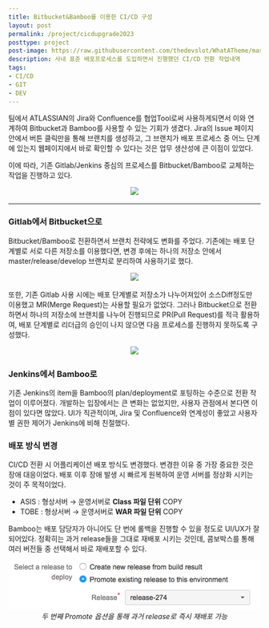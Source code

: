 ```yaml
---
title: Bitbucket&Bamboo를 이용한 CI/CD 구성
layout: post
permalink: /project/cicdupgrade2023
posttype: project
post-image: https://raw.githubusercontent.com/thedevslot/WhatATheme/master/assets/images/How%20to%20install%20and%20use%20WhatATheme.png?token=AHMQUEPHRKQFL5FS624RDJ26Z64HK
description: 사내 표준 배포프로세스를 도입하면서 진행했던 CI/CD 전환 작업내역
tags:
- CI/CD
- GIT
- DEV
---
```


팀에서 ATLASSIAN의 Jira와 Confluence를 협업Tool로써 사용하게되면서 이와 연계하여 Bitbucket과 Bamboo를 사용할 수 있는 기회가 생겼다. Jira의 Issue 페이지 안에서 버튼 클릭만을 통해 브랜치를 생성하고, 그 브랜치가 배포 프로세스 중 어느 단계에 있는지 웹페이지에서 바로 확인할 수 있다는 것은 업무 생산성에 큰 이점이 있었다.

이에 따라, 기존 Gitlab/Jenkins 중심의 프로세스를 Bitbucket/Bamboo로 교체하는 작업을 진행하고 있다.
<p align="center">
  <img src="/assets/images/20231024_cicdupgrade2023/CI_CD_pipeline_image.png">
</p>

---

### Gitlab에서 Bitbucket으로
Bitbucket/Bamboo로 전환하면서 브랜치 전략에도 변화를 주었다. 기존에는 배포 단계별로 서로 다른 저장소를 이용했다면, 변경 후에는 하나의 저장소 안에서 master/release/develop 브랜치로 분리하여 사용하기로 했다.
<p align="center">
  <img src="/assets/images/20231024_cicdupgrade2023/bitbucket_changes.png">
</p>
또한, 기존 Gitlab 사용 시에는 배포 단계별로 저장소가 나누어져있어 소스Diff정도만 이용했고 MR(Merge Request)는 사용할 필요가 없었다. 그러나 Bitbucket으로 전환하면서 하나의 저장소에 브랜치를 나누어 진행되므로 PR(Pull Request)를 적극 활용하여, 배포 단계별로 리더급의 승인이 나지 않으면 다음 프로세스를 진행하지 못하도록 구성했다.
<p align="center">
  <img src="/assets/images/20231024_cicdupgrade2023/CI_CD_pipeline.png">
</p>

### Jenkins에서 Bamboo로
기존 Jenkins의 item을 Bamboo의 plan/deployment로 포팅하는 수준으로 전환 작업이 이루어졌다. 개발하는 입장에서는 큰 변화는 없었지만, 사용자 관점에서 본다면 이점이 있다면 많았다. UI가 직관적이며, Jira 및 Confluence와 연계성이 좋았고 사용자별 권한 제어가 Jenkins에 비해 친절했다.

### 배포 방식 변경
CI/CD 전환 시 어플리케이션 배포 방식도 변경했다. 변경한 이유 중 가장 중요한 것은 장애 대응이었다. 배포 이후 장애 발생 시 빠르게 원복하여 운영 서버를 정상화 시키는 것이 주 목적이었다.

* ASIS : 형상서버 → 운영서버로 **Class 파일 단위** COPY
* TOBE : 형상서버 → 운영서버로 **WAR 파일 단위** COPY

Bamboo는 배포 담당자가 아니어도 단 번에 롤백을 진행할 수 있을 정도로 UI/UX가 잘 되어있다. 정확히는 과거 release들을 그대로  재배포 시키는 것인데, 콤보박스를 통해 여러 버전들 중 선택해서 바로 재배포할 수 있다.
<p align="center">
  <img src="/assets/images/20231024_cicdupgrade2023/bamboo_deployment_options.jpg" />
  <em>두 번째 Promote 옵션을 통해 과거 release로 즉시 재배포 가능 </em>
</p>